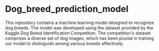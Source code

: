 # Dog_breed_prediction_model
This repository contains a machine learning model designed to recognize dog breeds. The model was developed using the dataset provided by the Kaggle Dog Breed Identification Competition. The competition's dataset comprises a diverse set of dog images, which has been pivotal in training our model to distinguish among various breeds effectively. 
